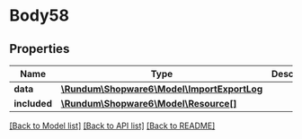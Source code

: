 # Body58

## Properties
Name | Type | Description | Notes
------------ | ------------- | ------------- | -------------
**data** | [**\Rundum\Shopware6\Model\ImportExportLog**](ImportExportLog.md) |  | [optional] 
**included** | [**\Rundum\Shopware6\Model\Resource[]**](Resource.md) |  | [optional] 

[[Back to Model list]](../../README.md#documentation-for-models) [[Back to API list]](../../README.md#documentation-for-api-endpoints) [[Back to README]](../../README.md)

